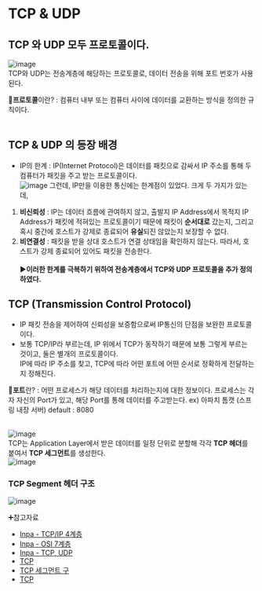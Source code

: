 # TCP & UDP

## TCP 와 UDP 모두 프로토콜이다. 
![image](https://github.com/kksshh0612/cs_study/assets/81570533/3648f653-f062-4500-9c84-0df42e7cd1bb)<br>
TCP와 UDP는 전송계층에 해당하는 프로토콜로, 데이터 전송을 위해 포트 번호가 사용된다. 

🧹**프로토콜**이란? : 컴퓨터 내부 또는 컴퓨터 사이에 데이터를 교환하는 방식을 정의한 규칙이다. <br><br>

## TCP & UDP 의 등장 배경 
- IP의 한계 : IP(Internet Protocol)은 데이터를 패킷으로 감싸서 IP 주소를 통해 두 컴퓨터가 패킷을 주고 받는 프로토콜이다.<br>
![image](https://github.com/kksshh0612/cs_study/assets/81570533/4d691cfe-ea1e-4e59-99ff-1817ca1b52a9)
그런데, IP만을 이용한 통신에는 한계점이 있었다. 크게 두 가지가 있는데, <br>
1. **비신뢰성** : IP는 데이터 흐름에 관여하지 않고, 출발지 IP Address에서 목적지 IP Address가 패킷에 적혀있는 프로토콜이기 때문에
패킷이 **순서대로** 갔는지, 그리고 혹시 중간에 호스트가 강제로 종료되어 **유실**되진 않았는지 보장할 수 없다.<br>
2. **비연결성** : 패킷을 받을 상대 호스트가 연결 상태임을 확인하지 않는다. 따라서, 호스트가 강제 종료되어 있어도 패킷을 전송한다. <br><br>
▶️**이러한 한계를 극복하기 위하여 전송계층에서 TCP와 UDP 프로토콜을 추가 정의하였다.**

## TCP (Transmission Control Protocol)
- IP 패킷 전송을 제어하여 신뢰성을 보증함으로써 IP통신의 단점을 보완한 프로토콜이다.
- 보통 TCP/IP라 부르는데, IP 위에서 TCP가 동작하기 때문에 보통 그렇게 부르는 것이고, 둘은 별개의 프로토콜이다. <br>
IP에 따라 IP 주소를 찾고, TCP에 따라 어떤 포트에 어떤 순서로 정확하게 전달하는지 정해진다.

🧹**포트**란? : 어떤 프로세스가 해당 데이터를 처리하는지에 대한 정보이다. 프로세스는 각자 자신의 Port가 있고, 해당 Port를 통해 데이터를 주고받는다. 
ex) 아파치 톰캣 (스프링 내장 서버) default : 8080 <br><br>

![image](https://github.com/kksshh0612/cs_study/assets/81570533/6430e5bf-5b52-45db-a9c4-e6f09a2bdd27) <br>
TCP는 Application Layer에서 받은 데이터를 일정 단위로 분할해 각각 **TCP 헤더**를 붙여서 **TCP 세그먼트**를 생성한다.  
![image](https://github.com/kksshh0612/cs_study/assets/81570533/5c1742a0-bd4b-4ea7-871d-a5b7d982a360)

### TCP Segment 헤더 구조 
![image](https://github.com/kksshh0612/cs_study/assets/81570533/ab7969aa-7769-4232-bf15-3f43446453d2)




➕참고자료 
- <a href="https://inpa.tistory.com/entry/WEB-%F0%9F%8C%90-TCP-IP-%EC%A0%95%EB%A6%AC-%F0%9F%91%AB%F0%9F%8F%BD-TCP-IP-4%EA%B3%84%EC%B8%B5">Inpa - TCP/IP 4계층</a>
- <a href="https://inpa.tistory.com/entry/WEB-%F0%9F%8C%90-OSI-7%EA%B3%84%EC%B8%B5-%EC%A0%95%EB%A6%AC#tcp/ip_4%EA%B3%84%EC%B8%B5">Inpa - OSI 7계층</a>
- <a href="https://inpa.tistory.com/entry/NW-%F0%9F%8C%90-%EC%95%84%EC%A7%81%EB%8F%84-%EB%AA%A8%ED%98%B8%ED%95%9C-TCP-UDP-%EA%B0%9C%EB%85%90-%E2%9D%93-%EC%89%BD%EA%B2%8C-%EC%9D%B4%ED%95%B4%ED%95%98%EC%9E%90#%F0%9F%95%B9%EF%B8%8F_tcp%EC%9D%98_%EC%A0%84%EC%86%A1_%EC%A0%9C%EC%96%B4_%EA%B8%B0%EB%B2%95">Inpa - TCP, UDP</a>
- <a href="https://kotlinworld.com/94">TCP</a>
- <a href="https://nogan.tistory.com/20">TCP 세그먼트 구</a>
- <a href="https://kotlinworld.com/94">TCP</a>
